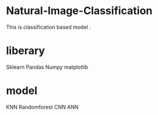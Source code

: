 # Natural-Image-Classification
This is classification based model . 

# liberary
Sklearn 
Pandas
Numpy
matplotlib

# model 
KNN
Randomforest 
CNN
ANN
